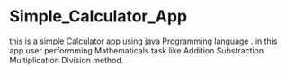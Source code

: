 # Simple_Calculator_App
this is a simple Calculator app using java Programming language .
in this app user performming Mathematicals task like  Addition Substraction Multiplication Division method.
